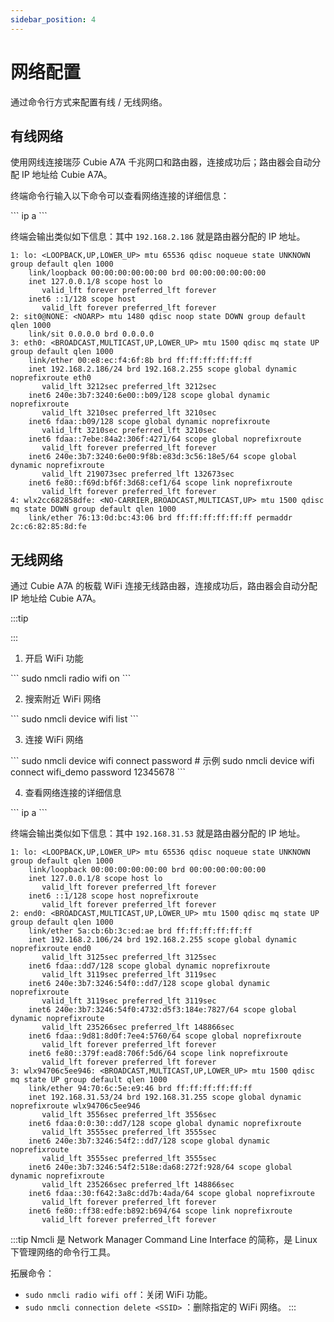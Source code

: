 ```yaml
---
sidebar_position: 4
---
```


# 网络配置

通过命令行方式来配置有线 / 无线网络。

## 有线网络

使用网线连接瑞莎 Cubie A7A 千兆网口和路由器，连接成功后；路由器会自动分配 IP 地址给 Cubie A7A。

终端命令行输入以下命令可以查看网络连接的详细信息：

<NewCodeBlock tip="radxa@cubie-a7a$" type="device">
```
ip a
```
</NewCodeBlock>

终端会输出类似如下信息：其中 `192.168.2.186` 就是路由器分配的 IP 地址。

```
1: lo: <LOOPBACK,UP,LOWER_UP> mtu 65536 qdisc noqueue state UNKNOWN group default qlen 1000
    link/loopback 00:00:00:00:00:00 brd 00:00:00:00:00:00
    inet 127.0.0.1/8 scope host lo
       valid_lft forever preferred_lft forever
    inet6 ::1/128 scope host
       valid_lft forever preferred_lft forever
2: sit0@NONE: <NOARP> mtu 1480 qdisc noop state DOWN group default qlen 1000
    link/sit 0.0.0.0 brd 0.0.0.0
3: eth0: <BROADCAST,MULTICAST,UP,LOWER_UP> mtu 1500 qdisc mq state UP group default qlen 1000
    link/ether 00:e8:ec:f4:6f:8b brd ff:ff:ff:ff:ff:ff
    inet 192.168.2.186/24 brd 192.168.2.255 scope global dynamic noprefixroute eth0
       valid_lft 3212sec preferred_lft 3212sec
    inet6 240e:3b7:3240:6e00::b09/128 scope global dynamic noprefixroute
       valid_lft 3210sec preferred_lft 3210sec
    inet6 fdaa::b09/128 scope global dynamic noprefixroute
       valid_lft 3210sec preferred_lft 3210sec
    inet6 fdaa::7ebe:84a2:306f:4271/64 scope global noprefixroute
       valid_lft forever preferred_lft forever
    inet6 240e:3b7:3240:6e00:9f8b:e83d:3c56:18e5/64 scope global dynamic noprefixroute
       valid_lft 219073sec preferred_lft 132673sec
    inet6 fe80::f69d:bf6f:3d68:cef1/64 scope link noprefixroute
       valid_lft forever preferred_lft forever
4: wlx2cc682858dfe: <NO-CARRIER,BROADCAST,MULTICAST,UP> mtu 1500 qdisc mq state DOWN group default qlen 1000
    link/ether 76:13:0d:bc:43:06 brd ff:ff:ff:ff:ff:ff permaddr 2c:c6:82:85:8d:fe
```

## 无线网络

通过 Cubie A7A 的板载 WiFi 连接无线路由器，连接成功后，路由器会自动分配 IP 地址给 Cubie A7A。

:::tip

:::

1. 开启 WiFi 功能

<NewCodeBlock tip="radxa@cubie-a7a$" type="device">
```
sudo nmcli radio wifi on
```
</NewCodeBlock>

2. 搜索附近 WiFi 网络

<NewCodeBlock tip="radxa@cubie-a7a$" type="device">
```
sudo nmcli device wifi list
```
</NewCodeBlock>

3. 连接 WiFi 网络

<NewCodeBlock tip="radxa@cubie-a7a$" type="device">
```
sudo nmcli device wifi connect <SSID> password <PASSWORD>
# 示例
sudo nmcli device wifi connect wifi_demo password 12345678
```
</NewCodeBlock>

4. 查看网络连接的详细信息

<NewCodeBlock tip="radxa@cubie-a7a$" type="device">
```
ip a
```
</NewCodeBlock>

终端会输出类似如下信息：其中 `192.168.31.53` 就是路由器分配的 IP 地址。

```
1: lo: <LOOPBACK,UP,LOWER_UP> mtu 65536 qdisc noqueue state UNKNOWN group default qlen 1000
    link/loopback 00:00:00:00:00:00 brd 00:00:00:00:00:00
    inet 127.0.0.1/8 scope host lo
       valid_lft forever preferred_lft forever
    inet6 ::1/128 scope host noprefixroute
       valid_lft forever preferred_lft forever
2: end0: <BROADCAST,MULTICAST,UP,LOWER_UP> mtu 1500 qdisc mq state UP group default qlen 1000
    link/ether 5a:cb:6b:3c:ed:ae brd ff:ff:ff:ff:ff:ff
    inet 192.168.2.106/24 brd 192.168.2.255 scope global dynamic noprefixroute end0
       valid_lft 3125sec preferred_lft 3125sec
    inet6 fdaa::dd7/128 scope global dynamic noprefixroute
       valid_lft 3119sec preferred_lft 3119sec
    inet6 240e:3b7:3246:54f0::dd7/128 scope global dynamic noprefixroute
       valid_lft 3119sec preferred_lft 3119sec
    inet6 240e:3b7:3246:54f0:4732:d5f3:184e:7827/64 scope global dynamic noprefixroute
       valid_lft 235266sec preferred_lft 148866sec
    inet6 fdaa::9d81:8d0f:7ee4:5760/64 scope global noprefixroute
       valid_lft forever preferred_lft forever
    inet6 fe80::379f:ead8:706f:5d6/64 scope link noprefixroute
       valid_lft forever preferred_lft forever
3: wlx94706c5ee946: <BROADCAST,MULTICAST,UP,LOWER_UP> mtu 1500 qdisc mq state UP group default qlen 1000
    link/ether 94:70:6c:5e:e9:46 brd ff:ff:ff:ff:ff:ff
    inet 192.168.31.53/24 brd 192.168.31.255 scope global dynamic noprefixroute wlx94706c5ee946
       valid_lft 3556sec preferred_lft 3556sec
    inet6 fdaa:0:0:30::dd7/128 scope global dynamic noprefixroute
       valid_lft 3555sec preferred_lft 3555sec
    inet6 240e:3b7:3246:54f2::dd7/128 scope global dynamic noprefixroute
       valid_lft 3555sec preferred_lft 3555sec
    inet6 240e:3b7:3246:54f2:518e:da68:272f:928/64 scope global dynamic noprefixroute
       valid_lft 235266sec preferred_lft 148866sec
    inet6 fdaa::30:f642:3a8c:dd7b:4ada/64 scope global noprefixroute
       valid_lft forever preferred_lft forever
    inet6 fe80::ff38:edfe:b892:b694/64 scope link noprefixroute
       valid_lft forever preferred_lft forever
```

:::tip
Nmcli 是 Network Manager Command Line Interface 的简称，是 Linux 下管理网络的命令行工具。

拓展命令：

- `sudo nmcli radio wifi off`：关闭 WiFi 功能。
- `sudo nmcli connection delete <SSID>` ：删除指定的 WiFi 网络。
  :::
